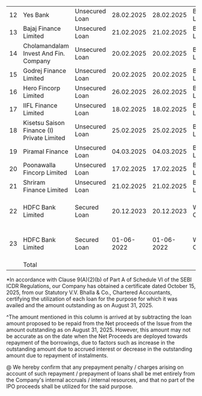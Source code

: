 <table><tr><td>12</td><td>Yes Bank</td><td>Unsecured Loan</td><td>28.02.2025</td><td>28.02.2025</td><td>Business Loan</td><td>50.00</td><td>36</td><td>15.5</td><td>50.00</td><td>43.68</td><td>43.68</td><td>-</td><td>-</td></tr><tr><td>13</td><td>Bajaj Finance Limited</td><td>Unsecured Loan</td><td>21.02.2025</td><td>21.02.2025</td><td>Business Loan</td><td>30.98</td><td>36</td><td>17</td><td>30.98</td><td>27.55</td><td>27.55</td><td>-</td><td>-</td></tr><tr><td>14</td><td>Cholamandalam Invest And Fin. Company</td><td>Unsecured Loan</td><td>20.02.2025</td><td>20.02.2025</td><td>Business Loan</td><td>35.00</td><td>37</td><td>17</td><td>35.00</td><td>31.13</td><td>31.13</td><td>-</td><td>-</td></tr><tr><td>15</td><td>Godrej Finance Limited</td><td>Unsecured Loan</td><td>20.02.2025</td><td>20.02.2025</td><td>Business Loan</td><td>40.80</td><td>48</td><td>16</td><td>40.80</td><td>37.66</td><td>37.66</td><td>-</td><td>-</td></tr><tr><td>16</td><td>Hero Fincorp Limited</td><td>Unsecured Loan</td><td>26.02.2025</td><td>26.02.2025</td><td>Business Loan</td><td>40.42</td><td>36</td><td>16.5</td><td>40.42</td><td>35.92</td><td>35.92</td><td>-</td><td>-</td></tr><tr><td>17</td><td>IIFL Finance Limited</td><td>Unsecured Loan</td><td>18.02.2025</td><td>18.02.2025</td><td>Business Loan</td><td>30.35</td><td>36</td><td>17</td><td>30.35</td><td>25.87</td><td>25.87</td><td>-</td><td>-</td></tr><tr><td>18</td><td>Kisetsu Saison Finance (I) Private Limited</td><td>Unsecured Loan</td><td>25.02.2025</td><td>25.02.2025</td><td>Business Loan</td><td>28.40</td><td>30</td><td>16.5</td><td>28.40</td><td>24.44</td><td>24.44</td><td>-</td><td>-</td></tr><tr><td>19</td><td>Piramal Finance</td><td>Unsecured Loan</td><td>04.03.2025</td><td>04.03.2025</td><td>Business Loan</td><td>30.31</td><td>36</td><td>17</td><td>30.31</td><td>26.95</td><td>26.95</td><td>-</td><td>-</td></tr><tr><td>20</td><td>Poonawalla Fincorp Limited</td><td>Unsecured Loan</td><td>17.02.2025</td><td>17.02.2025</td><td>Business Loan</td><td>40.79</td><td>36</td><td>17</td><td>40.79</td><td>36.79</td><td>36.79</td><td>-</td><td>-</td></tr><tr><td>21</td><td>Shriram Finance Limited</td><td>Unsecured Loan</td><td>21.02.2025</td><td>21.02.2025</td><td>Business Loan</td><td>50.00</td><td>36</td><td>16.5</td><td>50.00</td><td>44.45</td><td>44.45</td><td>-</td><td>-</td></tr><tr><td>22</td><td>HDFC Bank Limited</td><td>Secured Loan</td><td>20.12.2023</td><td>20.12.2023</td><td>Working Capital</td><td>1,200.00</td><td>96</td><td>2.37% + Repo Rate</td><td>1200.00</td><td>1123.63</td><td>1123.63</td><td>-</td><td>-</td></tr><tr><td>23</td><td>HDFC Bank Limited</td><td>Secured Loan</td><td>01-06-2022</td><td>01-06-2022</td><td>Working Capital</td><td>100.00</td><td>91</td><td>2.35% + Repo Rate</td><td>100.00</td><td>65.85</td><td>60.19</td><td>-</td><td>-</td></tr><tr><td></td><td>Total</td><td></td><td></td><td></td><td></td><td></td><td></td><td></td><td></td><td></td><td></td><td></td><td></td></tr></table>

*In accordance with Clause 9(A)(2)(b) of Part A of Schedule VI of the SEBI ICDR Regulations, our Company has obtained a certificate dated October 15, 2025, from our Statutory V.V. Bhalla & Co., Chartered Accountants, certifying the utilization of each loan for the purpose for which it was availed and the amount outstanding as on August 31, 2025.

^The amount mentioned in this column is arrived at by subtracting the loan amount proposed to be repaid from the Net proceeds of the Issue from the amount outstanding as on August 31, 2025. However, this amount may not be accurate as on the date when the Net Proceeds are deployed towards repayment of the borrowings, due to factors such as increase in the outstanding amount due to accrued interest or decrease in the outstanding amount due to repayment of instalments.

@ We hereby confirm that any prepayment penalty / charges arising on account of such repayment / prepayment of loans shall be met entirely from the Company's internal accruals / internal resources, and that no part of the IPO proceeds shall be utilized for the said purpose.